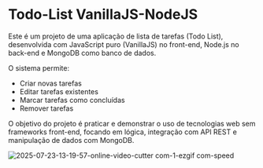 # Todo-List VanillaJS-NodeJS

Este é um projeto de uma aplicação de lista de tarefas (Todo List), desenvolvida com JavaScript puro (VanillaJS) no front-end, Node.js no back-end e MongoDB como banco de dados.

O sistema permite:
- Criar novas tarefas
- Editar tarefas existentes
- Marcar tarefas como concluídas
- Remover tarefas

O objetivo do projeto é praticar e demonstrar o uso de tecnologias web sem frameworks front-end, focando em lógica, integração com API REST e manipulação de dados com MongoDB.


![2025-07-23-13-19-57-_online-video-cutter com_-_1_-ezgif com-speed](https://github.com/user-attachments/assets/74883500-be1a-4b31-8ec8-30b49634ce65)

